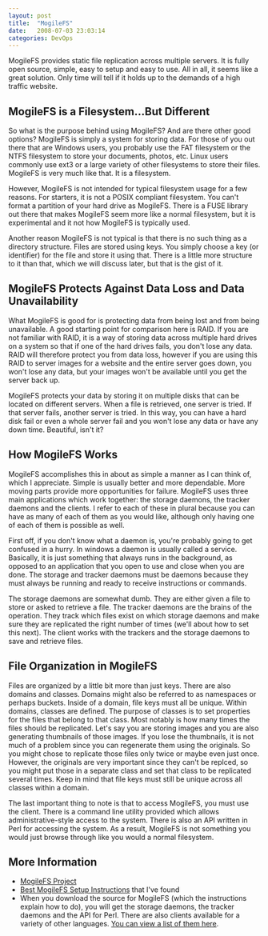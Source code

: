 ```yaml
---
layout: post
title:  "MogileFS"
date:   2008-07-03 23:03:14
categories: DevOps
---
```

MogileFS provides static file replication across multiple servers. It is fully open source, simple, easy to setup and easy to use. All in all, it seems like a great solution. Only time will tell if it holds up to the demands of a high traffic website.

## MogileFS is a Filesystem...But Different

So what is the purpose behind using MogileFS? And are there other good options? MogileFS is simply a system for storing data. For those of you out there that are Windows users, you probably use the FAT filesystem or the NTFS filesystem to store your documents, photos, etc. Linux users commonly use ext3 or a large variety of other filesystems to store their files. MogileFS is very much like that. It is a filesystem.

However, MogileFS is not intended for typical filesystem usage for a few reasons. For starters, it is not a POSIX compliant filesystem. You can't format a partition of your hard drive as MogileFS. There is a FUSE library out there that makes MogileFS seem more like a normal filesystem, but it is experimental and it not how MogileFS is typically used.

Another reason MogileFS is not typical is that there is no such thing as a directory structure. Files are stored using keys. You simply choose a key (or identifier) for the file and store it using that. There is a little more structure to it than that, which we will discuss later, but that is the gist of it.

## MogileFS Protects Against Data Loss and Data Unavailability

What MogileFS is good for is protecting data from being lost and from being unavailable. A good starting point for comparison here is RAID. If you are not familiar with RAID, it is a way of storing data across multiple hard drives on a system so that if one of the hard drives fails, you don't lose any data. RAID will therefore protect you from data loss, however if you are using this RAID to server images for a website and the entire server goes down, you won't lose any data, but your images won't be available until you get the server back up.

MogileFS protects your data by storing it on multiple disks that can be located on different servers. When a file is retrieved, one server is tried. If that server fails, another server is tried. In this way, you can have a hard disk fail or even a whole server fail and you won't lose any data or have any down time. Beautiful, isn't it?

## How MogileFS Works

MogileFS accomplishes this in about as simple a manner as I can think of, which I appreciate. Simple is usually better and more dependable. More moving parts provide more opportunities for failure. MogileFS uses three main applications which work together: the storage daemons, the tracker daemons and the clients. I refer to each of these in plural because you can have as many of each of them as you would like, although only having one of each of them is possible as well.

First off, if you don't know what a daemon is, you're probably going to get confused in a hurry. In windows a daemon is usually called a service. Basically, it is just something that always runs in the background, as opposed to an application that you open to use and close when you are done. The storage and tracker daemons must be daemons because they must always be running and ready to receive instructions or commands.

The storage daemons are somewhat dumb. They are either given a file to store or asked to retrieve a file. The tracker daemons are the brains of the operation. They track which files exist on which storage daemons and make sure they are replicated the right number of times (we'll about how to set this next). The client works with the trackers and the storage daemons to save and retrieve files.

## File Organization in MogileFS

Files are organized by a little bit more than just keys. There are also domains and classes. Domains might also be referred to as namespaces or perhaps buckets. Inside of a domain, file keys must all be unique. Within domains, classes are defined. The purpose of classes is to set properties for the files that belong to that class. Most notably is how many times the files should be replicated. Let's say you are storing images and you are also generating thumbnails of those images. If you lose the thumbnails, it is not much of a problem since you can regenerate them using the originals. So you might chose to replicate those files only twice or maybe even just once. However, the originals are very important since they can't be replced, so you might put those in a separate class and set that class to be replicated several times. Keep in mind that file keys must still be unique across all classes within a domain.

The last important thing to note is that to access MogileFS, you must use the client. There is a command line utility provided which allows administrative-style access to the system. There is also an API written in Perl for accessing the system. As a result, MogileFS is not something you would just browse through like you would a normal filesystem.

## More Information

 - [MogileFS Project][mogilefs]
 - [Best MogileFS Setup Instructions][mogilefs-setup] that I've found
 - When you download the source for MogileFS (which the instructions explain how to do), you will get the 
   storage daemons, the tracker daemons and the API for Perl. There are also clients available for a variety
   of other languages. [You can view a list of them here][mogilefs-client-libs].

[mogilefs]:             http://www.danga.com/mogilefs/
[mogilefs-setup]:       http://mogilefs.pbwiki.com/HowTo
[mogilefs-client-libs]: http://mogilefs.pbwiki.com/Client+Libraries